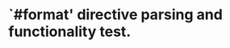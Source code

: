 `#format' directive parsing and functionality test.
===================================================
